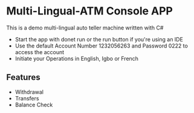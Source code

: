 # Multi-Lingual-ATM Console APP
This is a demo multi-lingual  auto teller machine  written with C#

+ Start the app with donet run or the run button if you're using an IDE
+ Use the default Account Number 1232056263 and Password 0222 to access the account
+ Initiate your Operations in English, Igbo or French


## Features
+ Withdrawal
+ Transfers
+ Balance Check
